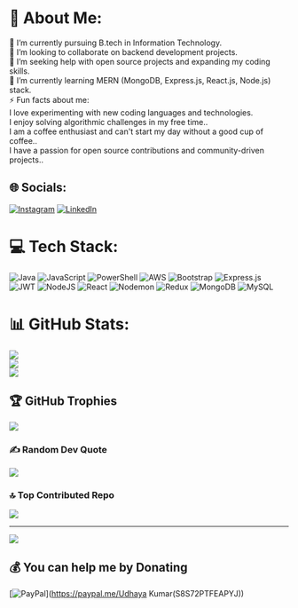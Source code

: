 # 💫 About Me:
 🔭 I’m currently pursuing B.tech in Information Technology.<br>
 👯 I’m looking to collaborate on backend development projects.<br>
 🤝 I’m seeking help with open source projects and expanding my coding skills.<br>
 🌱 I’m currently learning MERN (MongoDB, Express.js, React.js, Node.js) stack.<br>
 ⚡ Fun facts about me:<br>
  I love experimenting with new coding languages and technologies.<br>
  I enjoy solving algorithmic challenges in my free time..<br>
  I am a coffee enthusiast and can't start my day without a good cup of coffee..<br>
  I have a passion for open source contributions and community-driven projects..<br>

## 🌐 Socials:
[![Instagram](https://img.shields.io/badge/Instagram-%23E4405F.svg?logo=Instagram&logoColor=white)](https://instagram.com/ellas_s.men) [![LinkedIn](https://img.shields.io/badge/LinkedIn-%230077B5.svg?logo=linkedin&logoColor=white)](https://linkedin.com/in/Udhaya-kumar-admin) 

# 💻 Tech Stack:
![Java](https://img.shields.io/badge/java-%23ED8B00.svg?style=flat&logo=openjdk&logoColor=white) ![JavaScript](https://img.shields.io/badge/javascript-%23323330.svg?style=flat&logo=javascript&logoColor=%23F7DF1E) ![PowerShell](https://img.shields.io/badge/PowerShell-%235391FE.svg?style=flat&logo=powershell&logoColor=white) ![AWS](https://img.shields.io/badge/AWS-%23FF9900.svg?style=flat&logo=amazon-aws&logoColor=white) ![Bootstrap](https://img.shields.io/badge/bootstrap-%238511FA.svg?style=flat&logo=bootstrap&logoColor=white) ![Express.js](https://img.shields.io/badge/express.js-%23404d59.svg?style=flat&logo=express&logoColor=%2361DAFB) ![JWT](https://img.shields.io/badge/JWT-black?style=flat&logo=JSON%20web%20tokens) ![NodeJS](https://img.shields.io/badge/node.js-6DA55F?style=flat&logo=node.js&logoColor=white) ![React](https://img.shields.io/badge/react-%2320232a.svg?style=flat&logo=react&logoColor=%2361DAFB) ![Nodemon](https://img.shields.io/badge/NODEMON-%23323330.svg?style=flat&logo=nodemon&logoColor=%BBDEAD) ![Redux](https://img.shields.io/badge/redux-%23593d88.svg?style=flat&logo=redux&logoColor=white) ![MongoDB](https://img.shields.io/badge/MongoDB-%234ea94b.svg?style=flat&logo=mongodb&logoColor=white) ![MySQL](https://img.shields.io/badge/mysql-%2300000f.svg?style=flat&logo=mysql&logoColor=white)
# 📊 GitHub Stats:
![](https://github-readme-stats.vercel.app/api?username=Udhaya-s&theme=dark&hide_border=true&include_all_commits=true&count_private=false)<br/>
![](https://github-readme-streak-stats.herokuapp.com/?user=Udhaya-s&theme=dark&hide_border=true)<br/>
![](https://github-readme-stats.vercel.app/api/top-langs/?username=Udhaya-s&theme=dark&hide_border=true&include_all_commits=true&count_private=false&layout=compact)

## 🏆 GitHub Trophies
![](https://github-profile-trophy.vercel.app/?username=Udhaya-s&theme=radical&no-frame=true&no-bg=false&margin-w=4)

### ✍️ Random Dev Quote
![](https://quotes-github-readme.vercel.app/api?type=horizontal&theme=tokyonight)

### 🔝 Top Contributed Repo
![](https://github-contributor-stats.vercel.app/api?username=Udhaya-s&limit=5&theme=nord&combine_all_yearly_contributions=true)

---
[![](https://visitcount.itsvg.in/api?id=Udhaya-s&icon=2&color=0)](https://visitcount.itsvg.in)

  ## 💰 You can help me by Donating
  [![PayPal](https://img.shields.io/badge/PayPal-00457C?style=for-the-badge&logo=paypal&logoColor=white)](https://paypal.me/Udhaya Kumar(S8S72PTFEAPYJ)) 

  
<!-- Proudly created with GPRM ( https://gprm.itsvg.in ) -->

